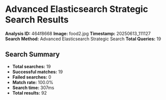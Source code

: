 # Advanced Elasticsearch Strategic Search Results

**Analysis ID:** 464f8668
**Image:** food2.jpg
**Timestamp:** 20250613_111127
**Search Method:** Advanced Elasticsearch Strategic Search
**Total Queries:** 19

## Search Summary

- **Total searches:** 19
- **Successful matches:** 19
- **Failed searches:** 0
- **Match rate:** 100.0%
- **Search time:** 307ms
- **Total results:** 92


